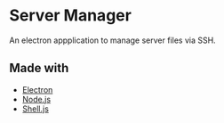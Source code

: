 # Server Manager

An electron appplication to manage server files via SSH.

## Made with

* [Electron](https://www.electronjs.org/)
* [Node.js](https://nodejs.org/en/)
* [Shell.js](https://www.npmjs.com/package/shelljs)
